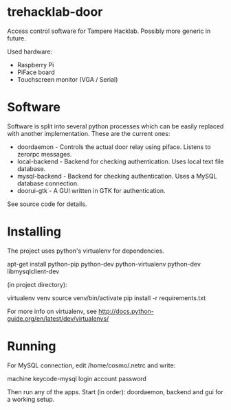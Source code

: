 trehacklab-door
===============

Access control software for Tampere Hacklab. Possibly more generic in future.

Used hardware:

* Raspberry Pi
* PiFace board
* Touchscreen monitor (VGA / Serial)


Software
========

Software is split into several python processes which can be easily replaced
with another implementation. These are the current ones:

* doordaemon - Controls the actual door relay using piface. Listens to zerorpc messages.
* local-backend - Backend for checking authentication. Uses local text file database.
* mysql-backend - Backend for checking authentication. Uses a MySQL database connection.
* doorui-gtk - A GUI written in GTK for authentication.

See source code for details.

Installing
==========

The project uses python's virtualenv for dependencies.

apt-get install python-pip python-dev python-virtualenv python-dev libmysqlclient-dev

(in project directory):

virtualenv venv
source venv/bin/activate
pip install -r requirements.txt

For more info on virtualenv, see http://docs.python-guide.org/en/latest/dev/virtualenvs/

Running
=======

For MySQL connection, edit /home/cosmo/.netrc and write:

machine keycode-mysql login <user> account <database> password <password>

Then run any of the apps. Start (in order): doordaemon, backend and gui for a working setup.

